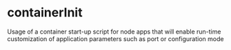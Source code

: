 # containerInit
Usage of a container start-up script for node apps that will enable run-time customization of application parameters such as port or configuration mode
